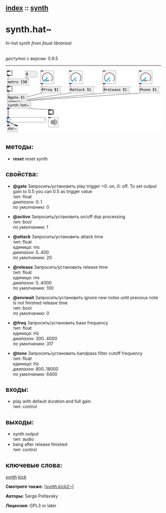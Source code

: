 [index](index.html) :: [synth](category_synth.html)
---

# synth.hat~

###### hi-hat synth from faust librariest

*доступно с версии:* 0.9.5

---




[![example](../examples/img/synth.hat~.jpg)](../examples/pd/synth.hat~.pd)





## методы:

* **reset**
reset synth<br>




## свойства:

* **@gate** 
Запросить/установить play trigger &gt;0: on, 0: off. To set output gain to 0.5 you can 0.5 as trigger
value<br>
_тип:_ float<br>
_диапазон:_ 0..1<br>
_по умолчанию:_ 0<br>

* **@active** 
Запросить/установить on/off dsp processing<br>
_тип:_ bool<br>
_по умолчанию:_ 1<br>

* **@attack** 
Запросить/установить attack time<br>
_тип:_ float<br>
_единица:_ ms<br>
_диапазон:_ 5..400<br>
_по умолчанию:_ 20<br>

* **@release** 
Запросить/установить release time<br>
_тип:_ float<br>
_единица:_ ms<br>
_диапазон:_ 5..4000<br>
_по умолчанию:_ 100<br>

* **@envwait** 
Запросить/установить ignore new notes until previous note is not finished release time<br>
_тип:_ bool<br>
_по умолчанию:_ 0<br>

* **@freq** 
Запросить/установить base frequency<br>
_тип:_ float<br>
_единица:_ Hz<br>
_диапазон:_ 300..4000<br>
_по умолчанию:_ 317<br>

* **@tone** 
Запросить/установить bandpass filter cutoff frequency<br>
_тип:_ float<br>
_единица:_ Hz<br>
_диапазон:_ 800..18000<br>
_по умолчанию:_ 6400<br>



## входы:

* play with default duration and full gain<br>
_тип:_ control



## выходы:

* synth output<br>
_тип:_ audio
* bang after release finished<br>
_тип:_ control



## ключевые слова:

[synth](keywords/synth.html)
[kick](keywords/kick.html)



**Смотрите также:**
[\[synth.kick2~\]](synth.kick2~.html)




**Авторы:** Serge Poltavsky




**Лицензия:** GPL3 or later





